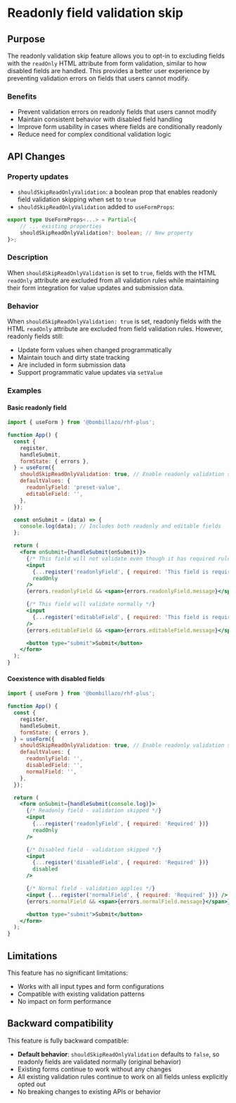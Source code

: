# Readonly field validation skip

## Purpose

The readonly validation skip feature allows you to opt-in to excluding fields with the `readOnly` HTML attribute from form validation, similar to how disabled fields are handled. This provides a better user experience by preventing validation errors on fields that users cannot modify.

### Benefits

- Prevent validation errors on readonly fields that users cannot modify
- Maintain consistent behavior with disabled field handling
- Improve form usability in cases where fields are conditionally readonly
- Reduce need for complex conditional validation logic

## API Changes

### Property updates

- `shouldSkipReadOnlyValidation`: a boolean prop that enables readonly field validation skipping when set to `true`
- `shouldSkipReadOnlyValidation` added to `useFormProps`:

```typescript
export type UseFormProps<...> = Partial<{
    // ... existing properties
    shouldSkipReadOnlyValidation?: boolean; // New property
}>;
```

### Description

When `shouldSkipReadOnlyValidation` is set to `true`, fields with the HTML `readOnly` attribute are excluded from all validation rules while maintaining their form integration for value updates and submission data.

### Behavior

When `shouldSkipReadOnlyValidation: true` is set, readonly fields with the HTML `readOnly` attribute are excluded from field validation rules. However, readonly fields still:

- Update form values when changed programmatically
- Maintain touch and dirty state tracking
- Are included in form submission data
- Support programmatic value updates via `setValue`

### Examples

#### Basic readonly field

```jsx
import { useForm } from '@bombillazo/rhf-plus';

function App() {
  const {
    register,
    handleSubmit,
    formState: { errors },
  } = useForm({
    shouldSkipReadOnlyValidation: true, // Enable readonly validation skip
    defaultValues: {
      readonlyField: 'preset-value',
      editableField: '',
    },
  });

  const onSubmit = (data) => {
    console.log(data); // Includes both readonly and editable fields
  };

  return (
    <form onSubmit={handleSubmit(onSubmit)}>
      {/* This field will not validate even though it has required rule */}
      <input
        {...register('readonlyField', { required: 'This field is required' })}
        readOnly
      />
      {errors.readonlyField && <span>{errors.readonlyField.message}</span>}

      {/* This field will validate normally */}
      <input
        {...register('editableField', { required: 'This field is required' })}
      />
      {errors.editableField && <span>{errors.editableField.message}</span>}

      <button type="submit">Submit</button>
    </form>
  );
}
```

#### Coexistence with disabled fields

```jsx
import { useForm } from '@bombillazo/rhf-plus';

function App() {
  const {
    register,
    handleSubmit,
    formState: { errors },
  } = useForm({
    shouldSkipReadOnlyValidation: true, // Enable readonly validation skip
    defaultValues: {
      readonlyField: '',
      disabledField: '',
      normalField: '',
    },
  });

  return (
    <form onSubmit={handleSubmit(console.log)}>
      {/* Readonly field - validation skipped */}
      <input
        {...register('readonlyField', { required: 'Required' })}
        readOnly
      />

      {/* Disabled field - validation skipped */}
      <input
        {...register('disabledField', { required: 'Required' })}
        disabled
      />

      {/* Normal field - validation applies */}
      <input {...register('normalField', { required: 'Required' })} />
      {errors.normalField && <span>{errors.normalField.message}</span>}

      <button type="submit">Submit</button>
    </form>
  );
}
```

## Limitations

This feature has no significant limitations:

- Works with all input types and form configurations
- Compatible with existing validation patterns
- No impact on form performance

## Backward compatibility

This feature is fully backward compatible:

- **Default behavior**: `shouldSkipReadOnlyValidation` defaults to `false`, so readonly fields are validated normally (original behavior)
- Existing forms continue to work without any changes
- All existing validation rules continue to work on all fields unless explicitly opted out
- No breaking changes to existing APIs or behavior
